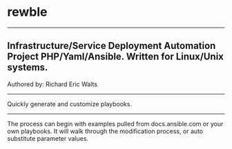 # rewble
---
 Infrastructure/Service Deployment Automation Project PHP/Yaml/Ansible. Written for Linux/Unix systems.
---
 Authored by: Richard Eric Walts

---

 Quickly generate and customize playbooks.

---

 The process can begin with examples pulled from docs.ansible.com or your own playbooks. 
 It will walk through the modification process, or auto substitute parameter values.
 



